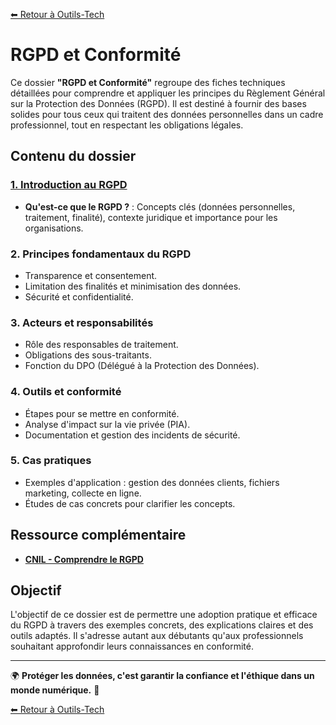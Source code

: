 [⬅ Retour à Outils-Tech](../README.md)

# RGPD et Conformité

Ce dossier **"RGPD et Conformité"** regroupe des fiches techniques détaillées pour comprendre et appliquer les principes du Règlement Général sur la Protection des Données (RGPD). Il est destiné à fournir des bases solides pour tous ceux qui traitent des données personnelles dans un cadre professionnel, tout en respectant les obligations légales.

## Contenu du dossier

### [1. Introduction au RGPD](./rgpd/intro_rgpd.md)
- **Qu'est-ce que le RGPD ?** : Concepts clés (données personnelles, traitement, finalité), contexte juridique et importance pour les organisations.

### 2. Principes fondamentaux du RGPD
- Transparence et consentement.
- Limitation des finalités et minimisation des données.
- Sécurité et confidentialité.

### 3. Acteurs et responsabilités
- Rôle des responsables de traitement.
- Obligations des sous-traitants.
- Fonction du DPO (Délégué à la Protection des Données).

### 4. Outils et conformité
- Étapes pour se mettre en conformité.
- Analyse d'impact sur la vie privée (PIA).
- Documentation et gestion des incidents de sécurité.

### 5. Cas pratiques
- Exemples d'application : gestion des données clients, fichiers marketing, collecte en ligne.
- Études de cas concrets pour clarifier les concepts.

## Ressource complémentaire
- **[CNIL - Comprendre le RGPD](https://www.cnil.fr/fr/rgpd-de-quoi-parle-t-on)**

## Objectif
L'objectif de ce dossier est de permettre une adoption pratique et efficace du RGPD à travers des exemples concrets, des explications claires et des outils adaptés. Il s'adresse autant aux débutants qu'aux professionnels souhaitant approfondir leurs connaissances en conformité.

---

🌍 **Protéger les données, c'est garantir la confiance et l'éthique dans un monde numérique.** 🔐

[⬅ Retour à Outils-Tech](../README.md)

